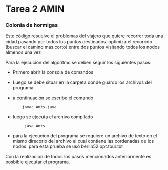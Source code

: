 # Tarea 2 AMIN

### Colonia de hormigas
Este código resuelve el problemas del viajero que quiere recorrer toda una cidad pasando por todos los puntos destinados. optimiza el recorrido (buscar el camino mas corto) entre dos puntos visitando todos los nodos almenos una vez 

Para la ejecución del algoritmo se deben seguir los siguientes pasos:

- Primero abrir la consola de comandos

- Luego se debe situar en la carpeta donde guardo los archivos del programa 
- a continuación se escribe el comando
 
          javac Ants.java

- luego se ejecuta el archivo compilado

 
           java Ants

               
- para la ejecucion del programa se requiere un archivo de texto en el mismo direcorio del archivo el cual contiene las cordenadas de los nodos.
para esta prueba se usó    berlin52.opt.tour.txt

Con la realización de todos los pasos mencionados anteriormente es posbible ejecutar el programa.
